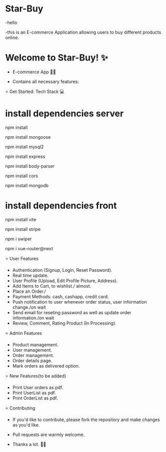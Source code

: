 
# Star-Buy

 -hello

 -this is an E-commerce Application allowing users to buy different products online.

 
# Welcome to Star-Buy! ✨

- E-commerce App 👨‍💻
 

- Contains all necessary features:

⭐ Get Started: Tech Stack 💻 

# install dependencies server 

 npm install

 npm install mongoose

 npm install mysql2

 npm install express

 npm install body-parser

 npm install cors

 npm install mongodb

 # install dependencies front

 npm install vite 

 npm install stripe

 npm i swiper
 
 npm i vue-router@next

⭐ User Features

- Authentication (Signup, Login, Reset Password).
- Real time update.
- User Profile (Upload, Edit Profile Picture, Address). 
- Add Items to Cart, to wishlist./ almost.
- Place an Order./
- Payment Methods: cash, cashapp, credit card.
- Push notification to user whenever order status, user information change./on wait
- Send email for reseting password as well as update order information./on wait
- Review, Comment, Rating Product (In Processing).


⭐ Admin Features

- Product management.
- User management.
- Order management.
- Order details page.
- Mark orders as delivered option.

⭐ New Features(to be added)

- Print User orders as pdf.
- Print UserList as pdf.
- Print OrderList as pdf.


⭐ Contributing

- If you'd like to contribute, please fork the repository and make changes as you'd like.

- Pull requests are warmly welcome. 

- Thanks a lot. 👨‍💻

